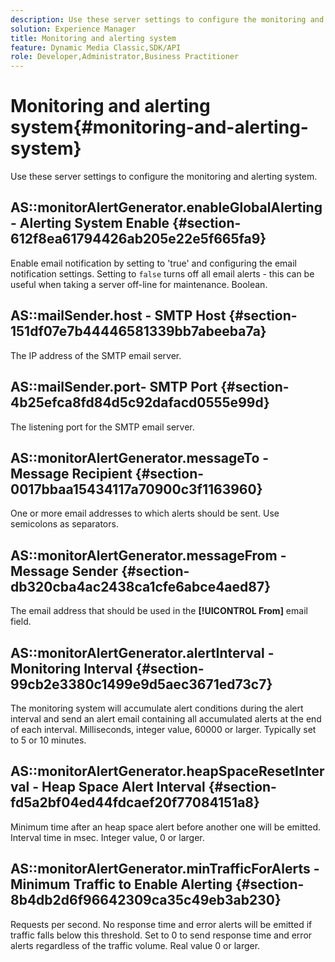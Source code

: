 ```yaml
---
description: Use these server settings to configure the monitoring and alerting system.
solution: Experience Manager
title: Monitoring and alerting system
feature: Dynamic Media Classic,SDK/API
role: Developer,Administrator,Business Practitioner
---
```


# Monitoring and alerting system{#monitoring-and-alerting-system}

Use these server settings to configure the monitoring and alerting system.

## AS::monitorAlertGenerator.enableGlobalAlerting - Alerting System Enable {#section-612f8ea61794426ab205e22e5f665fa9}

Enable email notification by setting to 'true' and configuring the email notification settings. Setting to `false` turns off all email alerts - this can be useful when taking a server off-line for maintenance. Boolean.

## AS::mailSender.host - SMTP Host {#section-151df07e7b44446581339bb7abeeba7a}

The IP address of the SMTP email server.

## AS::mailSender.port- SMTP Port {#section-4b25efca8fd84d5c92dafacd0555e99d}

The listening port for the SMTP email server.

## AS::monitorAlertGenerator.messageTo - Message Recipient {#section-0017bbaa15434117a70900c3f1163960}

One or more email addresses to which alerts should be sent. Use semicolons as separators.

## AS::monitorAlertGenerator.messageFrom - Message Sender {#section-db320cba4ac2438ca1cfe6abce4aed87}

The email address that should be used in the **[!UICONTROL From]** email field.

## AS::monitorAlertGenerator.alertInterval - Monitoring Interval {#section-99cb2e3380c1499e9d5aec3671ed73c7}

The monitoring system will accumulate alert conditions during the alert interval and send an alert email containing all accumulated alerts at the end of each interval. Milliseconds, integer value, 60000 or larger. Typically set to 5 or 10 minutes.

## AS::monitorAlertGenerator.heapSpaceResetInterval - Heap Space Alert Interval {#section-fd5a2bf04ed44fdcaef20f77084151a8}

Minimum time after an heap space alert before another one will be emitted. Interval time in msec. Integer value, 0 or larger.

## AS::monitorAlertGenerator.minTrafficForAlerts - Minimum Traffic to Enable Alerting {#section-8b4db2d6f96642309ca35c49eb3ab230}

Requests per second. No response time and error alerts will be emitted if traffic falls below this threshold. Set to 0 to send response time and error alerts regardless of the traffic volume. Real value 0 or larger. 
